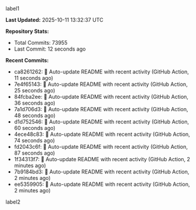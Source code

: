 
label1 
<!-- ACTIVITY_START -->
**Last Updated:** 2025-10-11 13:32:37 UTC

**Repository Stats:**
- Total Commits: 73955
- Last Commit: 12 seconds ago

**Recent Commits:**
- ca8261262: 🤖 Auto-update README with recent activity (GitHub Action, 11 seconds ago)
- 7e4f65143: 🤖 Auto-update README with recent activity (GitHub Action, 25 seconds ago)
- 84fcba2ee: 🤖 Auto-update README with recent activity (GitHub Action, 36 seconds ago)
- 7a1d706d3: 🤖 Auto-update README with recent activity (GitHub Action, 48 seconds ago)
- d1d752546: 🤖 Auto-update README with recent activity (GitHub Action, 60 seconds ago)
- 4ece48c83: 🤖 Auto-update README with recent activity (GitHub Action, 74 seconds ago)
- fd2043c6f: 🤖 Auto-update README with recent activity (GitHub Action, 87 seconds ago)
- 1f34313f7: 🤖 Auto-update README with recent activity (GitHub Action, 2 minutes ago)
- 7b9184bd3: 🤖 Auto-update README with recent activity (GitHub Action, 2 minutes ago)
- ee5359905: 🤖 Auto-update README with recent activity (GitHub Action, 2 minutes ago)
<!-- ACTIVITY_END -->

label2
